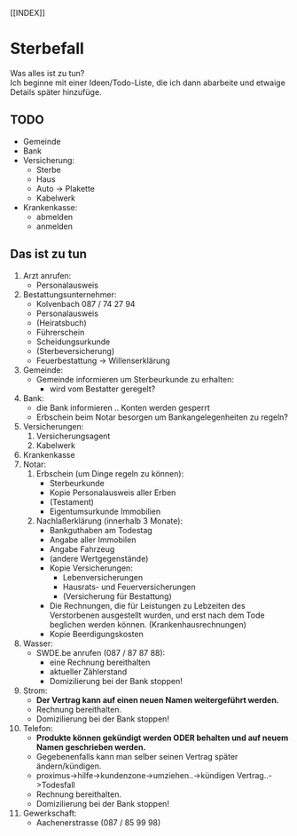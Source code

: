 [[INDEX]]  
# Sterbefall  
Was alles ist zu tun?  
Ich beginne mit einer Ideen/Todo-Liste, die ich dann abarbeite und etwaige Details später hinzufüge.  

## TODO  
- Gemeinde
- Bank
- Versicherung:
    - Sterbe
    - Haus
    - Auto -> Plakette
    - Kabelwerk
- Krankenkasse:
    - abmelden
    - anmelden


## Das ist zu tun  
1. Arzt anrufen:
    - Personalausweis
2. Bestattungsunternehmer:
    - Kolvenbach 087 / 74 27 94
    - Personalausweis
    - (Heiratsbuch)
    - Führerschein
    - Scheidungsurkunde
    - (Sterbeversicherung)
    - Feuerbestattung -> Willenserklärung
3. Gemeinde:
    - Gemeinde informieren um Sterbeurkunde zu erhalten:
        - wird vom Bestatter geregelt?
4. Bank:
    - die Bank informieren .. Konten werden gesperrt
    - Erbschein beim Notar besorgen um Bankangelegenheiten zu regeln?
5. Versicherungen:
    1. Versicherungsagent
    2. Kabelwerk
6. Krankenkasse
7. Notar:
    1. Erbschein (um Dinge regeln zu können):
        - Sterbeurkunde
        - Kopie Personalausweis aller Erben
        - (Testament)
        - Eigentumsurkunde Immobilien
    2. Nachlaßerklärung (innerhalb 3 Monate):
        - Bankguthaben am Todestag
        - Angabe aller Immobilen
        - Angabe Fahrzeug
        - (andere Wertgegenstände)
        - Kopie Versicherungen:
            - Lebenversicherungen
            - Hausrats- und Feuerversicherungen
            - (Versicherung für Bestattung)
        - Die Rechnungen, die für Leistungen zu Lebzeiten des Verstorbenen ausgestellt wurden, und erst nach dem Tode beglichen werden können. (Krankenhausrechnungen)
        - Kopie Beerdigungskosten
8. Wasser:
    - SWDE.be anrufen (087 / 87 87 88):
        - eine Rechnung bereithalten
        - aktueller Zählerstand
        - Domizilierung bei der Bank stoppen!
9. Strom:
    - **Der Vertrag kann auf einen neuen Namen weitergeführt werden.**
    - Rechnung bereithalten.
    - Domizilierung bei der Bank stoppen!
10. Telefon:
    - **Produkte können gekündigt werden ODER behalten und auf neuem Namen geschrieben werden.**
    - Gegebenenfalls kann man selber seinen Vertrag später ändern/kündigen.
    - proximus->hilfe->kundenzone->umziehen..->kündigen Vertrag..->Todesfall
    - Rechnung bereithalten.
    - Domizilierung bei der Bank stoppen!
11. Gewerkschaft:
    - Aachenerstrasse (087 / 85 99 98)

